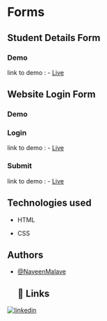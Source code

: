 # Forms
## Student Details Form
### Demo
 link to demo : - [Live](https://naveenmalave.github.io/Forms/Student%20Detail%20Form/forms1.html)
## Website Login Form
### Demo
### Login
 link to demo : - [Live](https://naveenmalave.github.io/Forms/Student%20Detail%20Form/forms1.html)
 ### Submit
 link to demo : - [Live](https://naveenmalave.github.io/Forms/Student%20Detail%20Form/forms1.html)
 ## Technologies used

- HTML

- CSS
  
 ## Authors

- [@NaveenMalave](https://github.com/NaveenMalave)
  ## 🔗 Links

[![linkedin](https://img.shields.io/badge/linkedin-0A66C2?style=for-the-badge&logo=linkedin&logoColor=white)](https://www.linkedin.com/in/navanishwara-rao-malave-4ab6ba247)
